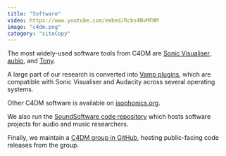 ```yaml
---
title: "Software"
video: https://www.youtube.com/embed/Rcbs4NvMFHM
image: "c4dm.png"
category: "siteCopy"
---
```


The most widely-used software tools from C4DM are [Sonic Visualiser](https://www.sonicvisualiser.org/), [aubio](https://aubio.org/), and [Tony](https://code.soundsoftware.ac.uk/projects/tony).

A large part of our research is converted into [Vamp plugins](https://www.vamp-plugins.org/download.html), which are compatible with Sonic Visualiser and Audacity across several operating systems.

Other C4DM software is available on [isophonics.org](http://isophonics.org/).
 <!-- and our previous [download page](http://c4dm.eecs.qmul.ac.uk/downloads/). -->

We also run the [SoundSoftware code repository](https://code.soundsoftware.ac.uk/) which hosts software projects for audio and music researchers.

Finally, we maintain a [C4DM group in GitHub](https://github.com/c4dm/), hosting public-facing code releases from the group.
